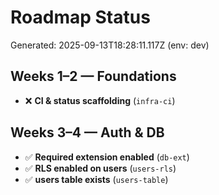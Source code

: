 # Roadmap Status

Generated: 2025-09-13T18:28:11.117Z (env: dev)

## Weeks 1–2 — Foundations
- ❌ **CI & status scaffolding** (`infra-ci`)

## Weeks 3–4 — Auth & DB
- ✅ **Required extension enabled** (`db-ext`)
- ✅ **RLS enabled on users** (`users-rls`)
- ✅ **users table exists** (`users-table`)
